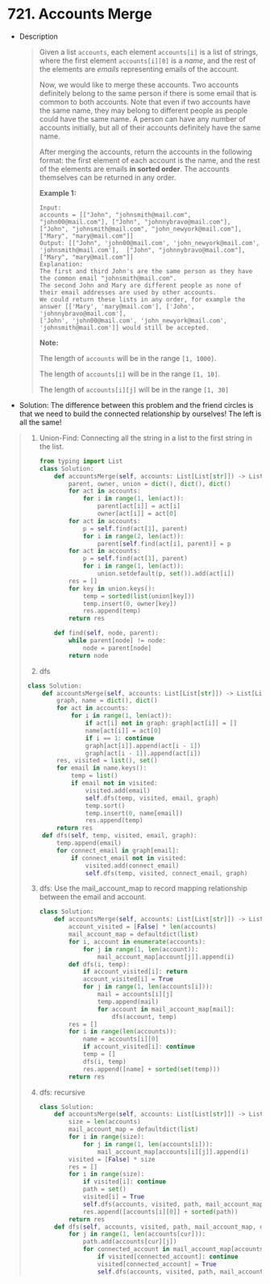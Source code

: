 # 721. Accounts Merge

- Description

  > Given a list `accounts`, each element `accounts[i]` is a list of strings, where the first element `accounts[i][0]` is a *name*, and the rest of the elements are *emails* representing emails of the account.
  >
  > Now, we would like to merge these accounts. Two accounts definitely belong to the same person if there is some email that is common to both accounts. Note that even if two accounts have the same name, they may belong to different people as people could have the same name. A person can have any number of accounts initially, but all of their accounts definitely have the same name.
  >
  > After merging the accounts, return the accounts in the following format: the first element of each account is the name, and the rest of the elements are emails **in sorted order**. The accounts themselves can be returned in any order.
  >
  > **Example 1:**
  >
  > ```
  > Input: 
  > accounts = [["John", "johnsmith@mail.com", "john00@mail.com"], ["John", "johnnybravo@mail.com"], ["John", "johnsmith@mail.com", "john_newyork@mail.com"], ["Mary", "mary@mail.com"]]
  > Output: [["John", 'john00@mail.com', 'john_newyork@mail.com', 'johnsmith@mail.com'],  ["John", "johnnybravo@mail.com"], ["Mary", "mary@mail.com"]]
  > Explanation: 
  > The first and third John's are the same person as they have the common email "johnsmith@mail.com".
  > The second John and Mary are different people as none of their email addresses are used by other accounts.
  > We could return these lists in any order, for example the answer [['Mary', 'mary@mail.com'], ['John', 'johnnybravo@mail.com'], 
  > ['John', 'john00@mail.com', 'john_newyork@mail.com', 'johnsmith@mail.com']] would still be accepted.
  > ```
  >
  > 
  >
  > **Note:**
  >
  > The length of `accounts` will be in the range `[1, 1000]`.
  >
  > The length of `accounts[i]` will be in the range `[1, 10]`.
  >
  > The length of `accounts[i][j]` will be in the range `[1, 30]`

-  Solution: The difference between this problem and the friend circles is that we need to build the connected relationship by ourselves! The left is all the same!

  > 1. Union-Find: Connecting all the string in a list to the first string in the list. 
  >
  >    ```python
  >    from typing import List
  >    class Solution:
  >        def accountsMerge(self, accounts: List[List[str]]) -> List[List[str]]:
  >            parent, owner, union = dict(), dict(), dict()
  >            for act in accounts:
  >                for i in range(1, len(act)):
  >                    parent[act[i]] = act[i]
  >                    owner[act[i]] = act[0]
  >            for act in accounts:
  >                p = self.find(act[1], parent)
  >                for i in range(2, len(act)):
  >                    parent[self.find(act[i], parent)] = p
  >            for act in accounts:
  >                p = self.find(act[1], parent)
  >                for i in range(1, len(act)):
  >                    union.setdefault(p, set()).add(act[i])
  >            res = []
  >            for key in union.keys():
  >                temp = sorted(list(union[key]))
  >                temp.insert(0, owner[key])
  >                res.append(temp)
  >            return res
  >    
  >        def find(self, node, parent):
  >            while parent[node] != node:
  >                node = parent[node]
  >            return node
  >    ```
  >
  > 2.  dfs 
  >
  >    ```python
  >    class Solution:
  >        def accountsMerge(self, accounts: List[List[str]]) -> List[List[str]]:
  >            graph, name = dict(), dict()
  >            for act in accounts:
  >                for i in range(1, len(act)):
  >                    if act[i] not in graph: graph[act[i]] = []
  >                    name[act[i]] = act[0]
  >                    if i == 1: continue
  >                    graph[act[i]].append(act[i - 1])
  >                    graph[act[i - 1]].append(act[i])
  >            res, visited = list(), set()
  >            for email in name.keys():
  >                temp = list()
  >                if email not in visited:
  >                    visited.add(email)
  >                    self.dfs(temp, visited, email, graph)
  >                    temp.sort()
  >                    temp.insert(0, name[email])
  >                    res.append(temp)
  >            return res
  >        def dfs(self, temp, visited, email, graph):
  >            temp.append(email)
  >            for connect_email in graph[email]:
  >                if connect_email not in visited:
  >                    visited.add(connect_email)
  >                    self.dfs(temp, visited, connect_email, graph)
  >    ```
  >
  > 3. dfs: Use the mail_account_map to record mapping relationship between the email and account.
  >
  >    ```python
  >    class Solution:
  >        def accountsMerge(self, accounts: List[List[str]]) -> List[List[str]]:
  >            account_visited = [False] * len(accounts)
  >            mail_account_map = defaultdict(list)
  >            for i, account in enumerate(accounts):
  >                for j in range(1, len(account)):
  >                    mail_account_map[account[j]].append(i)
  >            def dfs(i, temp):
  >                if account_visited[i]: return
  >                account_visited[i] = True
  >                for j in range(1, len(accounts[i])):
  >                    mail = accounts[i][j]
  >                    temp.append(mail)
  >                    for account in mail_account_map[mail]:
  >                        dfs(account, temp)
  >            res = []
  >            for i in range(len(accounts)):
  >                name = accounts[i][0]
  >                if account_visited[i]: continue
  >                temp = []
  >                dfs(i, temp)
  >                res.append([name] + sorted(set(temp)))
  >            return res
  >    ```
  >
  > 4. dfs: recursive
  >
  >    ```python
  >    class Solution:
  >        def accountsMerge(self, accounts: List[List[str]]) -> List[List[str]]:
  >            size = len(accounts)
  >            mail_account_map = defaultdict(list)
  >            for i in range(size):
  >                for j in range(1, len(accounts[i])):
  >                    mail_account_map[accounts[i][j]].append(i)
  >            visited = [False] * size
  >            res = []
  >            for i in range(size):
  >                if visited[i]: continue
  >                path = set()
  >                visited[i] = True
  >                self.dfs(accounts, visited, path, mail_account_map, i)
  >                res.append([accounts[i][0]] + sorted(path))
  >            return res
  >        def dfs(self, accounts, visited, path, mail_account_map, cur):
  >            for j in range(1, len(accounts[cur])):
  >                path.add(accounts[cur][j])
  >                for connected_account in mail_account_map[accounts[cur][j]]:
  >                    if visited[connected_account]: continue
  >                    visited[connected_account] = True
  >                    self.dfs(accounts, visited, path, mail_account_map, connected_account)
  >    ```
  >
  >    